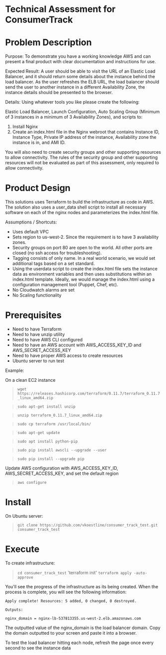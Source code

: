 # Technical Assessment for ConsumerTrack

# Problem Description

Purpose: To demonstrate you have a working knowledge AWS and can present a final product
with clear documentation and instructions for use.

Expected Result: A user should be able to visit the URL of an Elastic Load Balancer, and it
should return some details about the instance behind the load balancer. As the user refreshes
the ELB URL, the load balancer should send the user to another instance in a different
Availability Zone, the instance details should be presented to the browser.

Details:
Using whatever tools you like please create the following:

Elastic Load Balancer, Launch Configuration, Auto Scaling Group (Minimum of 3 instances in a minimum of 3 Availability Zones), and scripts to:

1. Install Nginx
2. Create an index.html file in the Nginx webroot that contains Instance ID, Instance Type, Private IP address of the instance, Availability zone the instance is in, and AMI ID.

You will also need to create security groups and other supporting resources to allow
connectivity. The rules of the security group and other supporting resources will not be
evaluated as part of this assessment, only required to allow connectivity.

# Product Design

This solutions uses Terraform to build the infrastructure as code in AWS.  The solution also uses a user_data shell script to install all necessary software on each of the nginx nodes and parameterizes the index.html file.   

Assumptions / Shortcuts:
- Uses default VPC
- Sets region to us-west-2.  Since the requirement is to have 3 availability zones.  
- Security groups on port 80 are open to the world.  All other ports are closed (no ssh access for troubleshooting).
- Tagging consists of only name.   In a real world scenario, we would set additional tags based on a set standard.
- Using the userdata script to create the index.html file sets the instance data as environment variables and then uses substitutions within an index.html template.  Ideally, we would manage the index.html using a configuration management tool (Puppet, Chef, etc).
- No Cloudwatch alarms are set
- No Scaling functionality 

# Prerequisites
- Need to have Terraform
- Need to have unzip utility 
- Need to have AWS CLI configured 
- Need to have an AWS account with AWS_ACCESS_KEY_ID and AWS_SECRET_ACCESS_KEY 
- Need to have proper AWS access to create resources 
- Ubuntu server to run test

Example:

On a clean EC2 instance
 
> `wget https://releases.hashicorp.com/terraform/0.11.7/terraform_0.11.7_linux_amd64.zip` 

> `sudo apt-get install unzip`

> `unzip terraform_0.11.7_linux_amd64.zip`

> `sudo cp terraform /usr/local/bin/`

> `sudo apt-get update`

> `sudo apt install python-pip`

> `sudo pip install awscli --upgrade --user`

> `sudo pip install --upgrade pip`

Update AWS configuration with AWS_ACCESS_KEY_ID, AWS_SECRET_ACCESS_KEY, and set the default region

> `aws configure`

# Install 

On Ubuntu server:

> `git clone https://github.com/vkoestline/consumer_track_test.git consumer_track_test`

# Execute

To create infrastructure:

> `cd consumer_track_test`
> 'terraform init'
> `terraform apply -auto-approve`

You'll see the progress of the infrastructure as its being created.  When the process is complete, you will see the following information:

`Apply complete! Resources: 5 added, 0 changed, 0 destroyed.`

`Outputs:`

`nginx_domain = nginx-lb-537813355.us-west-2.elb.amazonaws.com`

The outputted value of the nginx_domain is the load balancer domain.  Copy the domain outputted to your screen and paste it into a browser.  

To test the load balancer hitting each node, refresh the page once every second to see the instance data 





